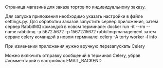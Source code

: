 Страница магазина для заказа тортов по индивидуальному заказу.

Для запуска приложения необходимо указать настройки в файле settings.py.
Для обработки заказов запустить сервер приложения,
затем сервер RabbitMQ командой в новом терминале:
docker run -it --rm --name rabbitmq -p 5672:5672 -p 15672:15672 rabbitmq:management
затем сервис celery командой в новом терминале:
celery -A torty worker -l info

При изменении приложения нужно вручную перезапускать Celery

Можно включить отправку сообщений в терминал Celery, убрав #комментарий в настройках EMAIL_BACKEND